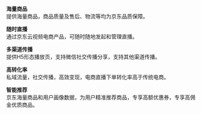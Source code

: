 **海量商品**  
提供海量商品，商品质量及售后、物流等均为京东品质保障。  
  
  
**随时直播**  
通过京东云视频电商产品，可随时随地发起和管理直播。  

**多渠道传播**  
提供H5形态播放页，支持微信社交传播分享，支持其他渠道传播。  

**高转化率**  
私域流量，社交传播，高效变现，电商直播下单转化率高于传统电商。  

**智能推荐**  
京东海量商品和用户画像数据，为用户精准推荐商品，专享高额优惠券，专享高佣金优质商品。  
